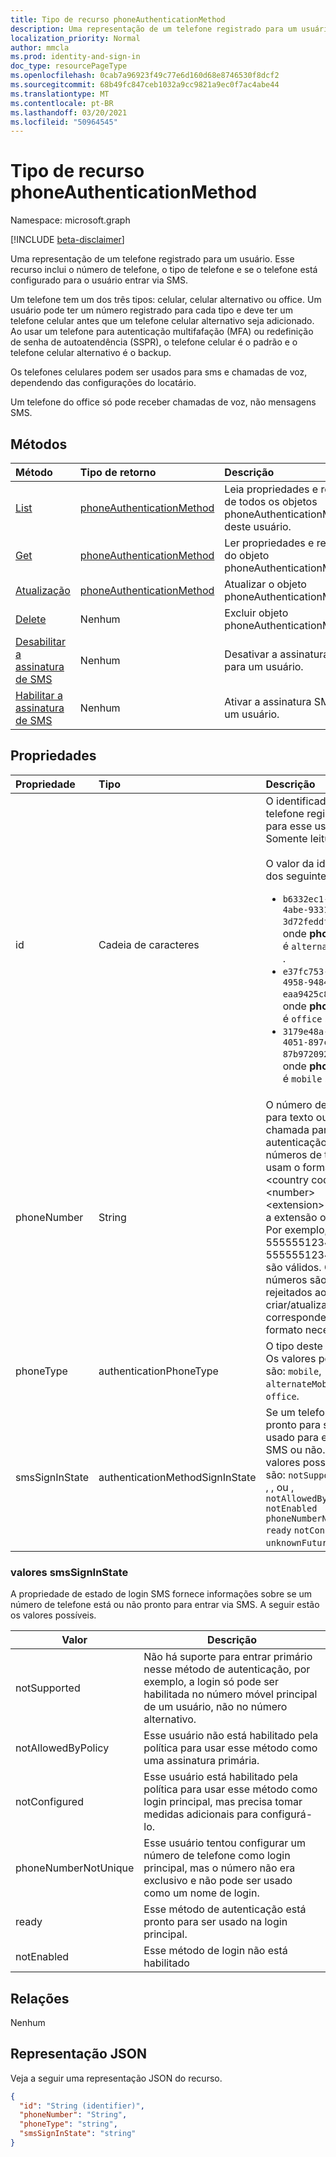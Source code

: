 ```yaml
---
title: Tipo de recurso phoneAuthenticationMethod
description: Uma representação de um telefone registrado para um usuário.
localization_priority: Normal
author: mmcla
ms.prod: identity-and-sign-in
doc_type: resourcePageType
ms.openlocfilehash: 0cab7a96923f49c77e6d160d68e8746530f8dcf2
ms.sourcegitcommit: 68b49fc847ceb1032a9cc9821a9ec0f7ac4abe44
ms.translationtype: MT
ms.contentlocale: pt-BR
ms.lasthandoff: 03/20/2021
ms.locfileid: "50964545"
---
```

# <a name="phoneauthenticationmethod-resource-type"></a>Tipo de recurso phoneAuthenticationMethod

Namespace: microsoft.graph

[!INCLUDE [beta-disclaimer](../../includes/beta-disclaimer.md)]

Uma representação de um telefone registrado para um usuário. Esse recurso inclui o número de telefone, o tipo de telefone e se o telefone está configurado para o usuário entrar via SMS.

Um telefone tem um dos três tipos: celular, celular alternativo ou office. Um usuário pode ter um número registrado para cada tipo e deve ter um telefone celular antes que um telefone celular alternativo seja adicionado. Ao usar um telefone para autenticação multifafação (MFA) ou redefinição de senha de autoatendência (SSPR), o telefone celular é o padrão e o telefone celular alternativo é o backup. 

Os telefones celulares podem ser usados para sms e chamadas de voz, dependendo das configurações do locatário.

Um telefone do office só pode receber chamadas de voz, não mensagens SMS.

## <a name="methods"></a>Métodos

| Método       | Tipo de retorno | Descrição |
|:-------------|:------------|:------------|
| [List](../api/Authentication-list-phonemethods.md) | [phoneAuthenticationMethod](phoneauthenticationmethod.md) | Leia propriedades e relações de todos os objetos phoneAuthenticationMethod deste usuário. |
| [Get](../api/phoneauthenticationmethod-get.md) | [phoneAuthenticationMethod](phoneauthenticationmethod.md) | Ler propriedades e relações do objeto phoneAuthenticationMethod. |
| [Atualização](../api/phoneauthenticationmethod-update.md) | [phoneAuthenticationMethod](phoneauthenticationmethod.md) | Atualizar o objeto phoneAuthenticationMethod. |
| [Delete](../api/phoneauthenticationmethod-delete.md) | Nenhum | Excluir objeto phoneAuthenticationMethod. |
|[Desabilitar a assinatura de SMS](../api/phoneauthenticationmethod-disablesmssignin.md)|Nenhum|Desativar a assinatura SMS para um usuário.|
|[Habilitar a assinatura de SMS](../api/phoneauthenticationmethod-enablesmssignin.md)|Nenhum|Ativar a assinatura SMS para um usuário.|

## <a name="properties"></a>Propriedades

| Propriedade     | Tipo        | Descrição |
|:-------------|:------------|:------------|
|id|Cadeia de caracteres| O identificador desse telefone registrado para esse usuário. Somente leitura. <br/><br/>O valor da id é um dos seguintes:<ul><li>`b6332ec1-7057-4abe-9331-3d72feddfe41` - onde **phoneType** é `alternateMobile` .</li><li>`e37fc753-ff3b-4958-9484-eaa9425c82bc` - onde **phoneType** é `office` .</li><li>`3179e48a-750b-4051-897c-87b9720928f7` - onde **phoneType** é `mobile` .</li>|
|phoneNumber|String|O número de telefone para texto ou chamada para autenticação. Os números de telefone usam o formato "+ \<country code\> \<number\> \<extension\> x", com a extensão opcional. Por exemplo, +1 5555551234 ou +1 5555551234x123 são válidos. Os números são rejeitados ao criar/atualizar se não corresponderem ao formato necessário. |
|phoneType|authenticationPhoneType|O tipo deste telefone. Os valores possíveis são: `mobile`, `alternateMobile` ou `office`.|
|smsSignInState|authenticationMethodSignInState|Se um telefone está pronto para ser usado para entrar no SMS ou não. Os valores possíveis são: `notSupported` , , , , , ou , `notAllowedByPolicy` `notEnabled` `phoneNumberNotUnique` `ready` `notConfigured` `unknownFutureValue` .|

### <a name="smssigninstate-values"></a>valores smsSignInState

A propriedade de estado de login SMS fornece informações sobre se um número de telefone está ou não pronto para entrar via SMS. A seguir estão os valores possíveis.

|Valor|Descrição|
|--------|-----------|
|notSupported|Não há suporte para entrar primário nesse método de autenticação, por exemplo, a login só pode ser habilitada no número móvel principal de um usuário, não no número alternativo.|
|notAllowedByPolicy|Esse usuário não está habilitado pela política para usar esse método como uma assinatura primária.|
|notConfigured|Esse usuário está habilitado pela política para usar esse método como login principal, mas precisa tomar medidas adicionais para configurá-lo.|
|phoneNumberNotUnique|Esse usuário tentou configurar um número de telefone como login principal, mas o número não era exclusivo e não pode ser usado como um nome de login.|
|ready|Esse método de autenticação está pronto para ser usado na login principal.|
|notEnabled|Esse método de login não está habilitado|

## <a name="relationships"></a>Relações

Nenhum

## <a name="json-representation"></a>Representação JSON

Veja a seguir uma representação JSON do recurso.

<!-- {
  "blockType": "resource",
  "optionalProperties": [

  ],
  "@odata.type": "microsoft.graph.phoneAuthenticationMethod",
  "keyProperty": "id"
}-->

```json
{
  "id": "String (identifier)",
  "phoneNumber": "String",
  "phoneType": "string",
  "smsSignInState": "string"
}
```

<!-- uuid: 16cd6b66-4b1a-43a1-adaf-3a886856ed98
2019-02-04 14:57:30 UTC -->
<!-- {
  "type": "#page.annotation",
  "description": "phoneAuthenticationMethod resource",
  "keywords": "",
  "section": "documentation",
  "tocPath": ""
}-->


